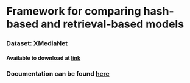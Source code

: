 # Framework for comparing hash-based and retrieval-based models

### Dataset: XMediaNet
#### Available to download at [link](https://drive.google.com/file/d/1OYv7IK5OdDmBQ_pRXMugnqZzR_j7HOsu/view?usp=sharing)

### Documentation can be found [here](https://www.cse.iitd.ac.in/~cs5170407/index.html)
